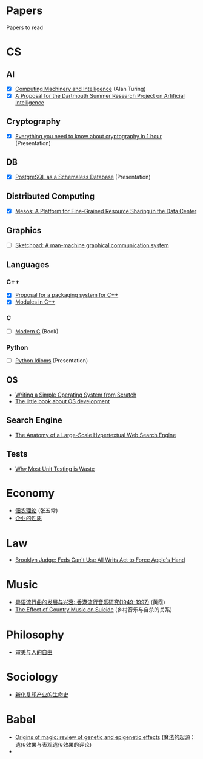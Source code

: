 # Papers
Papers to read

# CS

## AI
- [x] [Computing Machinery and Intelligence](http://www.abelard.org/turpap/turpap.pdf) (Alan Turing)
- [x] [A Proposal for the Dartmouth Summer Research Project on Artificial Intelligence](http://www.aaai.org/ojs/index.php/aimagazine/article/view/1904/1802)

## Cryptography
- [x] [Everything you need to know about cryptography in 1 hour](http://www.daemonology.net/papers/crypto1hr.pdf) (Presentation)

## DB
- [x] [PostgreSQL as a Schemaless Database](https://wiki.postgresql.org/images/b/b4/Pg-as-nosql-pgday-fosdem-2013.pdf) (Presentation)

## Distributed Computing
- [x] [Mesos: A Platform for Fine-Grained Resource Sharing in the Data Center](http://mesos.berkeley.edu/mesos_tech_report.pdf)

## Graphics
- [ ] [Sketchpad: A man-machine graphical communication system](https://www.cl.cam.ac.uk/techreports/UCAM-CL-TR-574.pdf)

## Languages
### C++
- [x] [Proposal for a packaging system for C++](http://open-std.org/JTC1/SC22/WG21/docs/papers/2016/p0235r0.pdf)
- [x] [Modules in C++](http://www.open-std.org/jtc1/sc22/wg21/docs/papers/2006/n2073.pdf)

### C
- [ ] [Modern C](http://icube-icps.unistra.fr/img_auth.php/d/db/ModernC.pdf) (Book)

### Python
- [ ] [Python Idioms](http://safehammad.com/downloads/python-idioms-2014-01-16.pdf) (Presentation)


## OS
* [Writing a Simple Operating System from Scratch](http://www.cs.bham.ac.uk/~exr/lectures/opsys/10_11/lectures/os-dev.pdf)
* [The little book about OS development](http://littleosbook.github.io/book.pdf)

## Search Engine
* [The Anatomy of a Large-Scale Hypertextual Web Search Engine](http://ilpubs.stanford.edu:8090/361/1/1998-8.pdf)

## Tests
* [Why Most Unit Testing is Waste](http://www.rbcs-us.com/documents/Why-Most-Unit-Testing-is-Waste.pdf)



# Economy
* [佃农理论](./papers/DDLL.pdf) (张五常)
* [企业的性质](http://jslz.wh.sdu.edu.cn/uploadfiles/file/1304050181383.pdf)


# Law
* [Brooklyn Judge: Feds Can't Use All Writs Act to Force Apple's Hand](http://blogs.reuters.com/alison-frankel/files/2016/02/applebrooklyn-2.29.16order.pdf)

# Music
* [粤语流行曲的发展与兴衰: 香港流行音乐研究(1949-1997)](./papers/1949.pdf) (黄霑)
* [The Effect of Country Music on Suicide](http://www.uky.edu/~clthyn2/PS671/Stack_1992SF.pdf) (乡村音乐与自杀的关系)

# Philosophy
* [审美与人的自由](http://hum.gzu.edu.cn/picture/article/281/02/c4/1aafacd64ce2a6a874ea8298de48/7b658d62-9300-415b-a6da-564ada255cf3.pdf)


# Sociology
* [新化复印产业的生命史](./papers/新化复印产业的生命史_冯军旗.pdf)


# Babel
* [Origins of magic: review of genetic and epigenetic effects](http://www.ncbi.nlm.nih.gov/pmc/articles/PMC2151141/pdf/bmj-335-7633-altered-states-01299.pdf) (魔法的起源：遗传效果与表观遗传效果的评论)
* 

